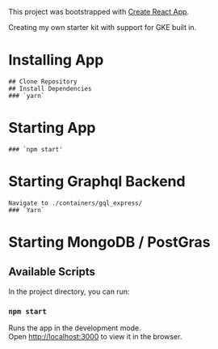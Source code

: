 This project was bootstrapped with [Create React App](https://github.com/facebook/create-react-app).

Creating my own starter kit with support for GKE built in.

# Installing App
	## Clone Repository
	## Install Dependencies
	### `yarn`
# Starting App
	### `npm start'
# Starting Graphql Backend
	Navigate to ./containers/gql_express/
	### `Yarn`

# Starting MongoDB / PostGras

## Available Scripts

In the project directory, you can run:

### `npm start`

Runs the app in the development mode.<br />
Open [http://localhost:3000](http://localhost:3000) to view it in the browser.

